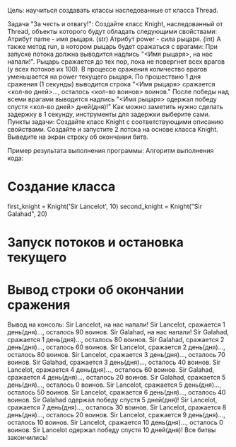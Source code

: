 Цель: научиться создавать классы наследованные от класса Thread.

Задача "За честь и отвагу!":
Создайте класс Knight, наследованный от Thread, объекты которого будут обладать следующими свойствами:
Атрибут name - имя рыцаря. (str)
Атрибут power - сила рыцаря. (int)
А также метод run, в котором рыцарь будет сражаться с врагами:
При запуске потока должна выводится надпись "<Имя рыцаря>, на нас напали!".
Рыцарь сражается до тех пор, пока не повергнет всех врагов (у всех потоков их 100).
В процессе сражения количество врагов уменьшается на power текущего рыцаря.
По прошествию 1 дня сражения (1 секунды) выводится строка "<Имя рыцаря> сражается <кол-во дней>..., 
осталось <кол-во воинов> воинов."
После победы над всеми врагами выводится надпись "<Имя рыцаря> одержал победу спустя <кол-во дней> дней(дня)!"
Как можно заметить нужно сделать задержку в 1 секунду, инструменты для задержки выберите сами.
Пункты задачи:
Создайте класс Knight с соответствующими описанию свойствами.
Создайте и запустите 2 потока на основе класса Knight.
Выведите на экран строку об окончании битв.

Пример результата выполнения программы:
Алгоритм выполнения кода:
# Создание класса
first_knight = Knight('Sir Lancelot', 10)
second_knight = Knight("Sir Galahad", 20)
# Запуск потоков и остановка текущего
# Вывод строки об окончании сражения
Вывод на консоль:
Sir Lancelot, на нас напали!
Sir Lancelot, сражается 1 день(дня)..., осталось 90 воинов.
Sir Galahad, на нас напали!
Sir Galahad, сражается 1 день(дня)..., осталось 80 воинов.
Sir Galahad, сражается 2 день(дня)..., осталось 60 воинов.
Sir Lancelot, сражается 2 день(дня)..., осталось 80 воинов.
Sir Lancelot, сражается 3 день(дня)..., осталось 70 воинов.
Sir Galahad, сражается 3 день(дня)..., осталось 40 воинов.
Sir Lancelot, сражается 4 день(дня)..., осталось 60 воинов.
Sir Galahad, сражается 4 день(дня)..., осталось 20 воинов.
Sir Galahad, сражается 5 день(дня)..., осталось 0 воинов.
Sir Lancelot, сражается 5 день(дня)..., осталось 50 воинов.
Sir Lancelot, сражается 6 день(дня)..., осталось 40 воинов.
Sir Galahad одержал победу спустя 5 дней(дня)!
Sir Lancelot, сражается 7 день(дня)..., осталось 30 воинов.
Sir Lancelot, сражается 8 день(дня)..., осталось 20 воинов.
Sir Lancelot, сражается 9 день(дня)..., осталось 10 воинов.
Sir Lancelot, сражается 10 день(дня)..., осталось 0 воинов.
Sir Lancelot одержал победу спустя 10 дней(дня)!
Все битвы закончились!